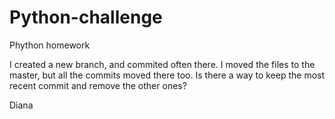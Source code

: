 # Python-challenge
Phython homework

I created a new branch, and commited often there. I moved the files to the master, but all the commits moved there too. Is there a way to keep the most recent commit and remove the other ones?

Diana

